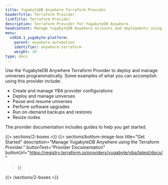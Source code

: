 ```yaml
---
title: YugabyteDB Anywhere Terraform Provider
headerTitle: Terraform Provider
linkTitle: Terraform Provider
description: Terraform Provider for YugabyteDB Anywhere.
headcontent: Manage YugabyteDB Anywhere accounts and deployments using the Terraform Provider
menu:
  v2024.1_yugabyte-platform:
    parent: anywhere-automation
    identifier: anywhere-terraform
    weight: 10
type: docs
---
```


Use the YugabyteDB Anywhere Terraform Provider to deploy and manage universes programmatically. Some examples of what you can accomplish using this provider include:

- Create and manage YBA provider configurations
- Deploy and manage universes
- Pause and resume universes
- Perform software upgrades
- Run on-demand backups and restores
- Resize nodes

The provider documentation includes guides to help you get started.

{{< sections/2-boxes >}}
  {{< sections/bottom-image-box
    title="Get Started"
    description="Manage YugabyteDB Anywhere using the Terraform Provider."
    buttonText="Provider Documentation"
    buttonUrl="https://registry.terraform.io/providers/yugabyte/yba/latest/docs/"
  >}}

{{< /sections/2-boxes >}}
